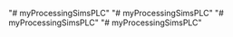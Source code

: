"# myProcessingSimsPLC" 
"# myProcessingSimsPLC" 
"# myProcessingSimsPLC" 
"# myProcessingSimsPLC" 
